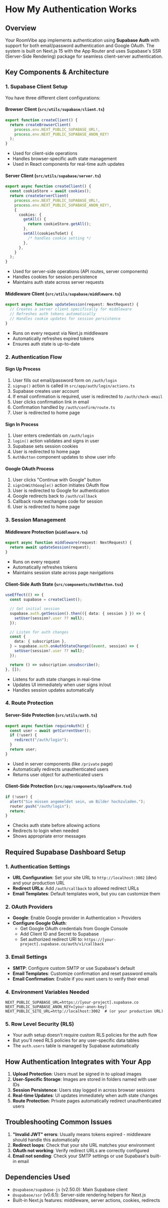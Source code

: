 # How My Authentication Works

## Overview

Your RoomVibe app implements authentication using **Supabase Auth** with support for both email/password authentication and Google OAuth. The system is built on Next.js 15 with the App Router and uses Supabase's SSR (Server-Side Rendering) package for seamless client-server authentication.

## Key Components & Architecture

### 1. Supabase Client Setup

You have three different client configurations:

#### **Browser Client** (`src/utils/supabase/client.ts`)

```typescript
export function createClient() {
  return createBrowserClient(
    process.env.NEXT_PUBLIC_SUPABASE_URL!,
    process.env.NEXT_PUBLIC_SUPABASE_ANON_KEY!
  );
}
```

- Used for client-side operations
- Handles browser-specific auth state management
- Used in React components for real-time auth updates

#### **Server Client** (`src/utils/supabase/server.ts`)

```typescript
export async function createClient() {
  const cookieStore = await cookies();
  return createServerClient(
    process.env.NEXT_PUBLIC_SUPABASE_URL!,
    process.env.NEXT_PUBLIC_SUPABASE_ANON_KEY!,
    {
      cookies: {
        getAll() {
          return cookieStore.getAll();
        },
        setAll(cookiesToSet) {
          /* handles cookie setting */
        },
      },
    }
  );
}
```

- Used for server-side operations (API routes, server components)
- Handles cookies for session persistence
- Maintains auth state across server requests

#### **Middleware Client** (`src/utils/supabase/middleware.ts`)

```typescript
export async function updateSession(request: NextRequest) {
  // Creates a server client specifically for middleware
  // Refreshes auth tokens automatically
  // Handles cookie updates for session persistence
}
```

- Runs on every request via Next.js middleware
- Automatically refreshes expired tokens
- Ensures auth state is up-to-date

### 2. Authentication Flow

#### **Sign Up Process**

1. User fills out email/password form on `/auth/login`
2. `signup()` action is called in `src/app/auth/login/actions.ts`
3. Supabase creates user account
4. If email confirmation is required, user is redirected to `/auth/check-email`
5. User clicks confirmation link in email
6. Confirmation handled by `/auth/confirm/route.ts`
7. User is redirected to home page

#### **Sign In Process**

1. User enters credentials on `/auth/login`
2. `login()` action validates and signs in user
3. Supabase sets session cookies
4. User is redirected to home page
5. `AuthButton` component updates to show user info

#### **Google OAuth Process**

1. User clicks "Continue with Google" button
2. `signInWithGoogle()` action initiates OAuth flow
3. User is redirected to Google for authentication
4. Google redirects back to `/auth/callback`
5. Callback route exchanges code for session
6. User is redirected to home page

### 3. Session Management

#### **Middleware Protection** (`middleware.ts`)

```typescript
export async function middleware(request: NextRequest) {
  return await updateSession(request);
}
```

- Runs on every request
- Automatically refreshes tokens
- Maintains session state across page navigations

#### **Client-Side Auth State** (`src/components/AuthButton.tsx`)

```typescript
useEffect(() => {
  const supabase = createClient();

  // Get initial session
  supabase.auth.getSession().then(({ data: { session } }) => {
    setUser(session?.user ?? null);
  });

  // Listen for auth changes
  const {
    data: { subscription },
  } = supabase.auth.onAuthStateChange((event, session) => {
    setUser(session?.user ?? null);
  });

  return () => subscription.unsubscribe();
}, []);
```

- Listens for auth state changes in real-time
- Updates UI immediately when user signs in/out
- Handles session updates automatically

### 4. Route Protection

#### **Server-Side Protection** (`src/utils/auth.ts`)

```typescript
export async function requireAuth() {
  const user = await getCurrentUser();
  if (!user) {
    redirect("/auth/login");
  }
  return user;
}
```

- Used in server components (like `/private` page)
- Automatically redirects unauthenticated users
- Returns user object for authenticated users

#### **Client-Side Protection** (`src/app/components/UploadForm.tsx`)

```typescript
if (!user) {
  alert("Sie müssen angemeldet sein, um Bilder hochzuladen.");
  router.push("/auth/login");
  return;
}
```

- Checks auth state before allowing actions
- Redirects to login when needed
- Shows appropriate error messages

## Required Supabase Dashboard Setup

### 1. **Authentication Settings**

- **URL Configuration**: Set your site URL to `http://localhost:3002` (dev) and your production URL
- **Redirect URLs**: Add `/auth/callback` to allowed redirect URLs
- **Email Templates**: Default templates work, but you can customize them

### 2. **OAuth Providers**

- **Google**: Enable Google provider in Authentication > Providers
- **Configure Google OAuth**:
  - Get Google OAuth credentials from Google Console
  - Add Client ID and Secret to Supabase
  - Set authorized redirect URI to: `https://[your-project].supabase.co/auth/v1/callback`

### 3. **Email Settings**

- **SMTP**: Configure custom SMTP or use Supabase's default
- **Email Templates**: Customize confirmation and reset password emails
- **Email Confirmation**: Enable if you want users to verify their email

### 4. **Environment Variables Needed**

```env
NEXT_PUBLIC_SUPABASE_URL=https://[your-project].supabase.co
NEXT_PUBLIC_SUPABASE_ANON_KEY=[your-anon-key]
NEXT_PUBLIC_SITE_URL=http://localhost:3002  # (or your production URL)
```

### 5. **Row Level Security (RLS)**

- Your auth setup doesn't require custom RLS policies for the auth flow
- But you'll need RLS policies for any user-specific data tables
- The `auth.users` table is managed by Supabase automatically

## How Authentication Integrates with Your App

1. **Upload Protection**: Users must be signed in to upload images
2. **User-Specific Storage**: Images are stored in folders named with user IDs
3. **Session Persistence**: Users stay logged in across browser sessions
4. **Real-time Updates**: UI updates immediately when auth state changes
5. **Route Protection**: Private pages automatically redirect unauthenticated users

## Troubleshooting Common Issues

1. **"Invalid JWT" errors**: Usually means tokens expired - middleware should handle this automatically
2. **Redirect loops**: Check that your site URL matches your environment
3. **OAuth not working**: Verify redirect URLs are correctly configured
4. **Email not sending**: Check your SMTP settings or use Supabase's built-in email

## Dependencies Used

- `@supabase/supabase-js` (v2.50.0): Main Supabase client
- `@supabase/ssr` (v0.6.1): Server-side rendering helpers for Next.js
- Built-in Next.js features: middleware, server actions, cookies, redirects
